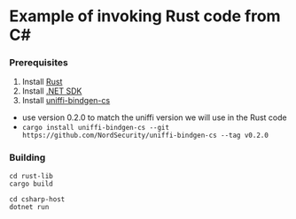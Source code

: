 # Example of invoking Rust code from C#

### Prerequisites

1. Install [Rust](https://rustup.rs)
2. Install [.NET SDK](https://dotnet.microsoft.com/en-us/download)
3. Install [uniffi-bindgen-cs](https://github.com/NordSecurity/uniffi-bindgen-cs#how-to-install)
  * use version 0.2.0 to match the uniffi version we will use in the Rust code 
  * `cargo install uniffi-bindgen-cs --git https://github.com/NordSecurity/uniffi-bindgen-cs --tag v0.2.0 `

### Building

```
cd rust-lib
cargo build
```

```
cd csharp-host
dotnet run
```